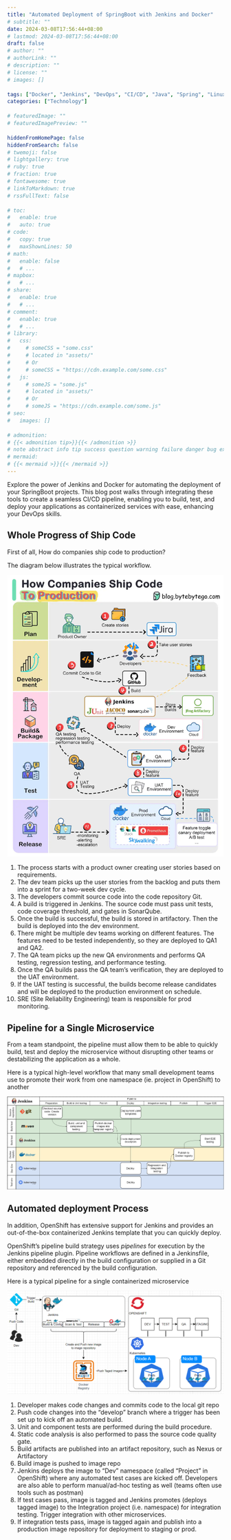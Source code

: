 ```yaml
---
title: "Automated Deployment of SpringBoot with Jenkins and Docker"
# subtitle: ""
date: 2024-03-08T17:56:44+08:00
# lastmod: 2024-03-08T17:56:44+08:00
draft: false
# author: ""
# authorLink: ""
# description: ""
# license: ""
# images: []

tags: ["Docker", "Jenkins", "DevOps", "CI/CD", "Java", "Spring", "Linux"]
categories: ["Technology"]

# featuredImage: ""
# featuredImagePreview: ""

hiddenFromHomePage: false
hiddenFromSearch: false
# twemoji: false
# lightgallery: true
# ruby: true
# fraction: true
# fontawesome: true
# linkToMarkdown: true
# rssFullText: false

# toc:
#   enable: true
#   auto: true
# code:
#   copy: true
#   maxShownLines: 50
# math:
#   enable: false
#   # ...
# mapbox:
#   # ...
# share:
#   enable: true
#   # ...
# comment:
#   enable: true
#   # ...
# library:
#   css:
#     # someCSS = "some.css"
#     # located in "assets/"
#     # Or
#     # someCSS = "https://cdn.example.com/some.css"
#   js:
#     # someJS = "some.js"
#     # located in "assets/"
#     # Or
#     # someJS = "https://cdn.example.com/some.js"
# seo:
#   images: []

# admonition:
# {{< admonition tip>}}{{< /admonition >}}
# note abstract info tip success question warning failure danger bug example quote
# mermaid:
# {{< mermaid >}}{{< /mermaid >}}
---
```


Explore the power of Jenkins and Docker for automating the deployment of your SpringBoot projects. This blog post walks through integrating these tools to create a seamless CI/CD pipeline, enabling you to build, test, and deploy your applications as containerized services with ease, enhancing your DevOps skills.

<!--more-->

## Whole Progress of Ship Code

First of all, How do companies ship code to production?

The diagram below illustrates the typical workflow.

![img](0x1664.webp " ")

1. The process starts with a product owner creating user stories based on requirements.
2. The dev team picks up the user stories from the backlog and puts them into a sprint for a two-week dev cycle.
3. The developers commit source code into the code repository Git.
4. A build is triggered in Jenkins. The source code must pass unit tests, code coverage threshold, and gates in SonarQube.
5. Once the build is successful, the build is stored in artifactory. Then the build is deployed into the dev environment.
6. There might be multiple dev teams working on different features. The features need to be tested independently, so they are deployed to QA1 and QA2.
7. The QA team picks up the new QA environments and performs QA testing, regression testing, and performance testing.
8. Once the QA builds pass the QA team’s verification, they are deployed to the UAT environment.
9. If the UAT testing is successful, the builds become release candidates and will be deployed to the production environment on schedule.
10. SRE (Site Reliability Engineering) team is responsible for prod monitoring.



## Pipeline for a Single Microservice

From a team standpoint, the pipeline must allow them to be able to quickly build, test and deploy the microservice without disrupting other teams or destabilizing the application as a whole.

Here is a typical high-level workflow that many small development teams use to promote their work from one namespace (ie. project in OpenShift) to another

![image-20240310152529392](image-20240310152529392.png " ")



## Automated deployment Process

In addition, OpenShift has extensive support for Jenkins and provides an out-of-the-box containerized Jenkins template that you can quickly deploy.

OpenShift’s pipeline build strategy uses *pipelines* for execution by the Jenkins pipeline plugin. Pipeline workflows are defined in a Jenkinsfile, either embedded directly in the build configuration or supplied in a Git repository and referenced by the build configuration.

Here is a typical pipeline for a single containerized microservice

![image-20240310151758052](image-20240310151758052.png " ")

1. Developer makes code changes and commits code to the local git repo
2. Push code changes into the “develop” branch where a trigger has been set up to kick off an automated build.
3. Unit and component tests are performed during the build procedure.
4. Static code analysis is also performed to pass the source code quality gate.
5. Build artifacts are published into an artifact repository, such as Nexus or Artifactory
6. Build image is pushed to image repo
7. Jenkins deploys the image to “Dev” namespace (called “Project” in OpenShift) where any automated test cases are kicked off. Developers are also able to perform manual/ad-hoc testing as well (teams often use tools such as postman)
8. If test cases pass, image is tagged and Jenkins promotes (deploys tagged image) to the Integration project (i.e. namespace) for integration testing. Trigger integration with other microservices.
9. If integration tests pass, image is tagged again and publish into a production image repository for deployment to staging or prod.
